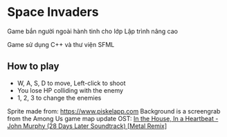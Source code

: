 # Space Invaders
Game bắn người ngoài hành tinh cho lớp Lập trình nâng cao

Game sử dụng C++ và thư viện SFML

## How to play
- W, A, S, D to move, Left-click to shoot
- You lose HP colliding with the enemy
- 1, 2, 3 to change the enemies

Sprite made from: https://www.piskelapp.com
Background is a screengrab from the Among Us game map update
OST: [In the House, In a Heartbeat - John Murphy (28 Days Later Soundtrack) [Metal Remix]](https://youtu.be/c8QNTsOJ1kc)